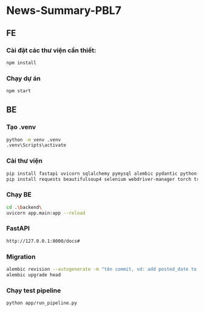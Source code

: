 # News-Summary-PBL7
## FE

### Cài đặt các thư viện cần thiết:

```sh
npm install
```

### Chạy dự án

```sh
npm start
```

## BE

### Tạo .venv

```sh
python -m venv .venv 
.venv\Scripts\activate  
```

### Cài thư viện

```sh
pip install fastapi uvicorn sqlalchemy pymysql alembic pydantic python-dotenv psycopg2  
pip install requests beautifulsoup4 selenium webdriver-manager torch transformers numpy feedparser gdown time  
```

### Chạy BE

```sh
cd .\backend\    
uvicorn app.main:app --reload  
```

### FastAPI

```sh
http://127.0.0.1:8000/docs# 
```

### Migration

```sh
alembic revision --autogenerate -m "tên commit, vd: add posted_date to articles"
alembic upgrade head
```

### Chạy test pipeline

```sh
python app/run_pipeline.py  
```
